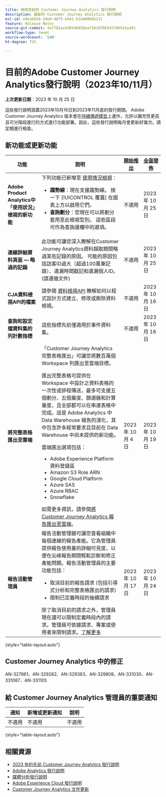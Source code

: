 ```yaml
---
title: 檢視目前的 Customer Journey Analytics 發行說明
description: 最新的 Customer Journey Analytics 發行說明
exl-id: e8eab856-34e0-4875-b441-b1e680b9e111
feature: Release Notes
source-git-commit: 4a7762acbd05d6658ea7301070b5472965d1ea91
workflow-type: tm+mt
source-wordcount: '540'
ht-degree: 72%

---
```


# 目前的Adobe Customer Journey Analytics發行說明（2023年10/11月）


**上次更新日期**：2023 年 10 月 25 日

這些發行說明涵蓋2023年10月16日到2023年11月底的發行期間。 Adobe Customer Journey Analytics 版本會在[持續傳遞模型](releases.md)上運作，允許以擴充性更高且可分階段進行的方式進行功能部署。因此，這些發行說明每月會更新好幾次。請定期進行檢查。

## 新功能或更新功能

| 功能 | 說明 | [開始推出](releases.md) | [全面發佈](releases.md) |
| ----------- | ---------- | ------- | ---- |
| **Adobe Product Analytics中「使用狀況」檢視的新功能** | 下列功能已新增至 [使用情況檢視](/help/guided-analysis/types/usage.md)：<ul><li>**趨勢線**：現在支援趨勢線。 按一下 [!UICONTROL 覆蓋] 在圖表上方以啟用它們。</li><li>**查詢劃分**：您現在可以將劃分套用至此檢視型別。 這些區段可作為查詢邊欄中的選項。</li></ul> | 不適用 | 2023 年 10 月 25 日 |
| **連線詳細資料頁面 — 略過的記錄** | 此功能可讓您深入瞭解在Customer Journey Analytics資料擷取期間略過某些記錄的原因。 可能的原因包括訪客ID過大（超過100萬筆記錄）、遺漏時間戳記和遺漏個人ID。 (請遵循文件) | 不適用 | 2023 年 10 月 25 日 |
| **CJA資料檢視API的檔案** | 請參閱 [資料檢視API](https://developer.adobe.com/cja-apis/docs/endpoints/dataviews/) 瞭解如何以程式設計方式建立、修改或刪除資料檢視。 | 不適用 | 2023 年 10 月 16 日 |
| **查詢和設定檔資料集的列計數指標** | 這些指標先前僅適用於事件資料集。 | 不適用 | 2023 年 10 月 16 日 |
| **將完整表格匯出至雲端** | 「Customer Journey Analytics 完整表格匯出」可讓您將數百萬個 Workspace 列匯出至雲端目標。 <p>匯出完整表格可提供在 Workspace 中設計之資料表格的一次性或排程傳送，最多可支援五個劃分、五個量度、篩選器和計算量度，且全部都可以在串連表格中完成。這是 Adobe Analytics 中 Data Warehouse 報告的演化，其中包含許多經常要求且目前在 Data Warehouse 中尚未提供的新功能。</p><p> 雲端匯出選項包括：</p><ul><li>Adobe Experience Platform 資料登錄區</li><li>Amazon S3 Role ARN</li><li>Google Cloud Platform</li><li>Azure SAS</li><li>Azure RBAC</li><li>Snowflake</li></ul>如需更多資訊，請參閱[將 Customer Journey Analytics 報告匯出至雲端](https://experienceleague.adobe.com/docs/analytics-platform/using/cja-workspace/export/export-cloud.html)。 | 2023 年 10 月 4 日 | 2023 年 10 月 19 日 |
| **報告活動管理員** | 報告活動管理器可讓您查看組織中每個連線的報告產能。它為管理員提供報告使用量的詳細可見度，以便在尖峰報告期間輕鬆診斷和修正產能問題。報告活動管理員的主要功能包括：<ul><li>取消目前的報告請求 (包括引導式分析和完整表格匯出的請求)</li><li>限制已定義時段的後續請求</li></ul>除了取消目前的請求之外，管理員現在還可以限制定義時段內的請求。管理員可依據請求、專案或使用者來限制請求。[了解更多](/help/reporting-activity-manager/reporting-activity-overview.md) | 2023 年 10 月 17 日 | 2023 年 10 月 24 日 |

{style="table-layout:auto"}

## Customer Journey Analytics 中的修正

AN-327661、AN-329282、AN-329383、AN-329808、AN-331030、AN-331087、AN-331105

## 給 Customer Journey Analytics 管理員的重要通知

| 通知 | 新增或更新通知 | 說明 |
| --- | --- | --- |
| 不適用 | 不適用 | 不適用 |

{style="table-layout:auto"}

## 相關資源

* [2023 年的先前 Customer Journey Analytics 發行說明](/help/release-notes/2023.md)
* [Adobe Analytics 發行說明](https://experienceleague.adobe.com/docs/analytics/release-notes/latest.html?lang=zh-Hant)
* [媒體分析發行說明](https://experienceleague.adobe.com/docs/media-analytics/using/additional-resources/release-notes.html?lang=zh-Hant)
* [Adobe Experience Cloud 發行說明](https://experienceleague.adobe.com/docs/release-notes/experience-cloud/current.html?lang=zh-Hant)
* [Customer Journey Analytics 文件更新](/help/release-notes/doc-changes.md)
